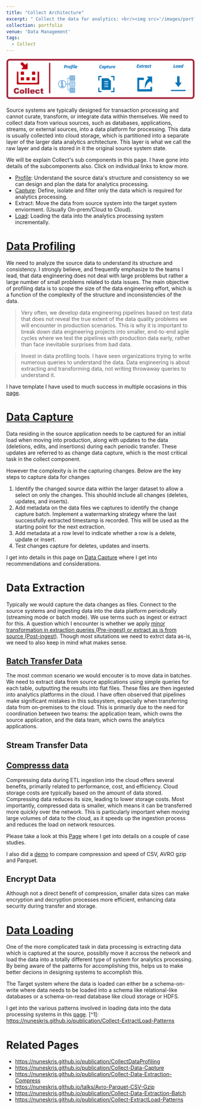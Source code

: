 ```yaml
---
title: "Collect Architecture"
excerpt: " Collect the data for analytics: <br/><img src='/images/portfolio/CollectArchitecture.png'>"
collection: portfolio
venue: 'Data Management'
tags:
  - Collect
---
```


<img src='/images/portfolio/CollectArchitecture.png'>

Source systems are typically designed for transaction processing and cannot curate, transform, or integrate data within themselves. We need to collect data from various sources, such as databases, applications, streams, or external sources, into a data platform for processing. This data is usually collected into cloud storage, which is partitioned into a separate layer of the larger data analytics architecture. This layer is what we call the raw layer and data is stored in it the original source system state.

We will be explain Collect's sub components in this page. I have gone into details of the subcomponents also. Click on individual links to know more.

* [Profile](https://nuneskris.github.io/publication/CollectDataProfiling): Understand the source data's structure and consistency so we can design and plan the data for analytics processing.
* [Capture](https://nuneskris.github.io/publication/Collect-Data-Capture): Define, isolate and filter only the data which is required for analytics processing.
* Extract: Move the data from source system into the target system enviorment. (Usually On-prem/Cloud to Cloud).
* [Load](https://nuneskris.github.io/portfolio/2-3-1Collect-ExtractLoad-Patterns/): Loading the data into the analytics processing system incrementally.

# [Data Profiling](https://nuneskris.github.io/publication/CollectDataProfiling)
We need to analyze the source data to understand its structure and consistency. I strongly believe, and frequently emphasize to the teams I lead, that data engineering does not deal with large problems but rather a large number of small problems related to data issues. The main objective of profiling data is to scope the size of the data engineering effort, which is a function of the complexity of the structure and inconsistencies of the data.

> Very often, we develop data engineering pipelines based on test data that does not reveal the true extent of the data quality problems we will encounter in production scenarios. This is why it is important to break down data engineering projects into smaller, end-to-end agile cycles where we test the pipelines with production data early, rather than face inevitable surprises from bad data.

> Invest in data profiling tools. I have seen organizations trying to write numerous queries to understand the data. Data engineering is about extracting and transforming data, not writing throwaway queries to understand it.

I have template I have used to much success in multiple occasions in this [page](https://nuneskris.github.io/publication/CollectDataProfiling).

# [Data Capture](https://nuneskris.github.io/publication/Collect-Data-Capture)
Data residing in the source application needs to be captured for an initial load when moving into production, along with updates to the data (deletions, edits, and insertions) during each periodic transfer. These updates are referred to as change data capture, which is the most critical task in the collect component.

However the complexity is in the capturing changes. Below are the key steps to capture data for changes

1. Identify the changed source data within the larger dataset to allow a select on only the changes. This shouhld include all changes (deletes, updates, and inserts).
2. Add metadata on the data files we captures to identify the change capture batch. Implement a watermarking strategy where the last successfully extracted timestamp is recorded. This will be used as the starting point for the next extraction.
3. Add metadata at a row level to indicate whether a row is a delete, update or insert.
4. Test changes capture for deletes, updates and inserts.

I get into details in this page on [Data Capture](https://nuneskris.github.io/publication/Collect-Data-Capture) where I get into recommendations and considerations.

# Data Extraction
Typically we would capture the data changes as files. Connect to the source systems and ingesting data into the data platform periodically (streaming mode or batch mode). We use terms such as ingest or extract for this. A question which I encounter is whether we apply [minor transformation in extraction queries (Pre-ingest) or extract as is from source (Post-ingest)](https://nuneskris.github.io/publication/Collect-Process-Pre-ingest-vs-post-ingest). Though most situtations we need to extrct data as-is, we need to also keep in mind what makes sense.

## [Batch Transfer Data](https://nuneskris.github.io/publication/Collect-Data-Extraction-Batch)
The most common scenario we would encouter is to move data in batches. We need to extract data from source applications using simple queries for each table, outputting the results into flat files. These files are then ingested into analytics platforms in the cloud. I have often observed that pipelines make significant mistakes in this subsystem, especially when transferring data from on-premises to the cloud. This is primarily due to the need for coordination between two teams: the application team, which owns the source application, and the data team, which owns the analytics applications.

## Stream Transfer Data

## [Compresss data](https://nuneskris.github.io/publication/Collect-Data-Extraction-Compress)
Compressing data during ETL ingestion into the cloud offers several benefits, primarily related to performance, cost, and efficiency. Cloud storage costs are typically based on the amount of data stored. Compressing data reduces its size, leading to lower storage costs. Most importantly, compressed data is smaller, which means it can be transferred more quickly over the network. This is particularly important when moving large volumes of data to the cloud, as it speeds up the ingestion process and reduces the load on network resources.

Please take a look at this [Page](https://nuneskris.github.io/publication/Collect-Data-Extraction-Compress) where I get into details on a couple of case studies.

I also did a [demo](https://nuneskris.github.io/talks/Avro-Parquet-CSV-Gzip) to compare compression and speed of CSV, AVRO gzip and Parquet.

## Encrypt Data
Although not a direct benefit of compression, smaller data sizes can make encryption and decryption processes more efficient, enhancing data security during transfer and storage.

# [Data Loading](https://nuneskris.github.io/publication/Collect-ExtractLoad-Patterns)

One of the more complicated task in data processing is extracting data which is captured at the source, possiblly move it accross the network and load the data into a totally different type of system for analytics processing. By being aware of the patterns for accomplishing this, helps us to make better decions in designing systems to accomplish this.

The Target system where the data is loaded can either be a schema-on-write where data needs to be loaded into a schema like relational-like databases or a schema-on-read database like cloud storage or HDFS.

I get into the various patterns involved in loading data into the data processing systems in this [page](https://nuneskris.github.io/portfolio/2-3-1Collect-ExtractLoad-Patterns/). [^1]: https://nuneskris.github.io/publication/Collect-ExtractLoad-Patterns

# Related Pages
* https://nuneskris.github.io/publication/CollectDataProfiling
* https://nuneskris.github.io/publication/Collect-Data-Capture
* https://nuneskris.github.io/publication/Collect-Data-Extraction-Compress
* https://nuneskris.github.io/talks/Avro-Parquet-CSV-Gzip
* https://nuneskris.github.io/publication/Collect-Data-Extraction-Batch
* https://nuneskris.github.io/publication/Collect-ExtractLoad-Patterns
